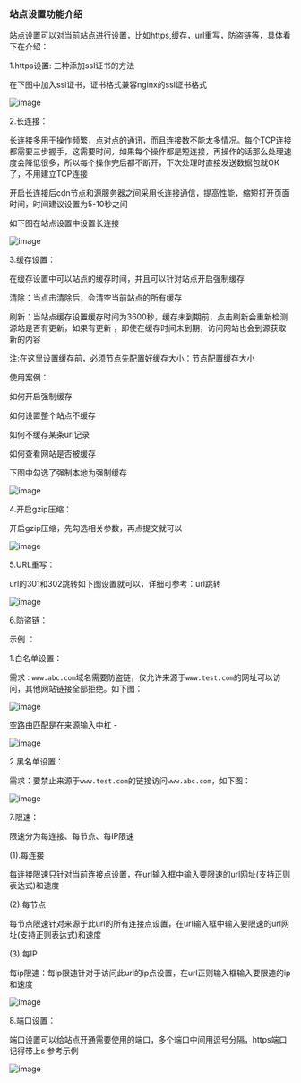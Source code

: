 ### 站点设置功能介绍

站点设置可以对当前站点进行设置，比如https,缓存，url重写，防盗链等，具体看下在介绍：

1.https设置: 三种添加ssl证书的方法

在下图中加入ssl证书，证书格式兼容nginx的ssl证书格式

![image](https://user-images.githubusercontent.com/90588289/133741629-f325da75-c1c0-4f15-b193-bfbc9990dce4.png)

2.长连接：

长连接多用于操作频繁，点对点的通讯，而且连接数不能太多情况。每个TCP连接都需要三步握手，这需要时间，如果每个操作都是短连接，再操作的话那么处理速度会降低很多，所以每个操作完后都不断开，下次处理时直接发送数据包就OK了，不用建立TCP连接

开启长连接后cdn节点和源服务器之间采用长连接通信，提高性能，缩短打开页面时间，时间建议设置为5-10秒之间

如下图在站点设置中设置长连接

![image](https://user-images.githubusercontent.com/90588289/133741652-7321a723-d422-4ac1-989b-0e9a6e567c38.png)

3.缓存设置：

在缓存设置中可以站点的缓存时间，并且可以针对站点开启强制缓存

清除：当点击清除后，会清空当前站点的所有缓存

刷新：当站点缓存设置缓存时间为3600秒，缓存未到期前，点击刷新会重新检测源站是否有更新，如果有更新 ，即使在缓存时间未到期，访问网站也会到源获取新的内容

注:在这里设置缓存前，必须节点先配置好缓存大小：节点配置缓存大小

使用案例：

如何开启强制缓存

如何设置整个站点不缓存

如何不缓存某条url记录

如何查看网站是否被缓存

下图中勾选了强制本地为强制缓存

![image](https://user-images.githubusercontent.com/90588289/133741681-5ae381ea-6366-44c4-9ce4-873a4b4901f7.png)

4.开启gzip压缩：

开启gzip压缩，先勾选相关参数，再点提交就可以

![image](https://user-images.githubusercontent.com/90588289/133741699-3a242538-f11f-47ad-addd-d70400008be6.png)

5.URL重写：

url的301和302跳转如下图设置就可以，详细可参考：url跳转

![image](https://user-images.githubusercontent.com/90588289/133741714-0cdf5c97-fe99-4c56-a801-935744bc47cf.png)

6.防盗链：

示例 ：

1.白名单设置：

需求 : ```www.abc.com```域名需要防盗链，仅允许来源于```www.test.com```的网址可以访问，其他网站链接全部拒绝。如下图：

![image](https://user-images.githubusercontent.com/90588289/133741742-f0fe0a36-9f3d-4b5c-8281-ed211c775947.png)

空路由匹配是在来源输入中杠 -

![image](https://user-images.githubusercontent.com/90588289/133741787-a021eb14-0441-4fec-b9d0-379774ca0f55.png)

2.黑名单设置：

需求：要禁止来源于```www.test.com```的链接访问```www.abc.com```，如下图：

![image](https://user-images.githubusercontent.com/90588289/133741798-7e6d0409-12cc-47df-9f31-4b31d3d2a0a9.png)

7.限速：

限速分为每连接、每节点、每IP限速

(1).每连接

每连接限速只针对当前连接点设置，在url输入框中输入要限速的url网址(支持正则表达式)和速度

(2).每节点

每节点限速针对来源于此url的所有连接点设置，在url输入框中输入要限速的url网址(支持正则表达式)和速度

(3).每IP

每ip限速：每ip限速针对于访问此url的ip点设置，在url正则输入框输入要限速的ip和速度

![image](https://user-images.githubusercontent.com/90588289/133741833-7e4cec3f-3c5a-4718-baa1-cace8b85c591.png)

8.端口设置：

端口设置可以给站点开通需要使用的端口，多个端口中间用逗号分隔，https端口记得带上s 参考示例

![image](https://user-images.githubusercontent.com/90588289/133741858-60723060-7715-4b61-9a43-d5c121bfa947.png)
